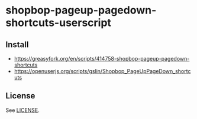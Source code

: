 # shopbop-pageup-pagedown-shortcuts-userscript

## Install

* https://greasyfork.org/en/scripts/414758-shopbop-pageup-pagedown-shortcuts
* https://openuserjs.org/scripts/gslin/Shopbop_PageUpPageDown_shortcuts

## License

See [LICENSE](LICENSE).
